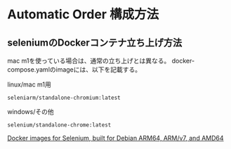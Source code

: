 # Automatic Order 構成方法
## seleniumのDockerコンテナ立ち上げ方法
mac m1を使っている場合は、通常の立ち上げとは異なる。
docker-compose.yamlのimageには、以下を記載する。

linux/mac m1用
```
seleniarm/standalone-chromium:latest
```
windows/その他
```
selenium/standalone-chrome:latest
```


[Docker images for Selenium, built for Debian ARM64, ARM/v7, and AMD64][seleniun for docker]





[seleniun for docker]: https://github.com/seleniumhq-community/docker-seleniarm